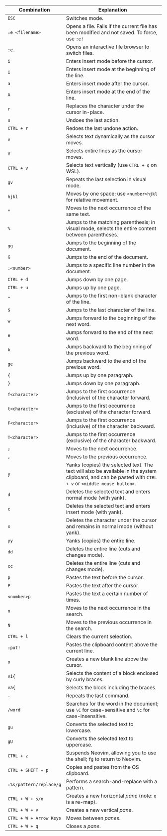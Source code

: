 | Combination                | Explanation                                                                                         |
|----------------------------|-----------------------------------------------------------------------------------------------------|
| `ESC`                       | Switches mode.                                                                                    |
| `:e <filename>`             | Opens a file. Fails if the current file has been modified and not saved. To force, use `:e!`       |
| `:e.`                       | Opens an interactive file browser to switch files.                                                 |
| `i`                        | Enters insert mode before the cursor.                                                               |
| `I`                        | Enters insert mode at the beginning of the line.                                                     |
| `a`                        | Enters insert mode after the cursor.                                                                |
| `A`                        | Enters insert mode at the end of the line.                                                           |
| `r`                        | Replaces the character under the cursor in-place.                                                   |
| `u`                        | Undoes the last action.                                                                            |
| `CTRL + r`                  | Redoes the last undone action.                                                                      |
| `v`                        | Selects text dynamically as the cursor moves.                                                       |
| `V`                        | Selects entire lines as the cursor moves.                                                           |
| `CTRL + v`                  | Selects text vertically (use `CTRL + q` on WSL).                                                    |
| `gv`                       | Repeats the last selection in visual mode.                                                           |
| `hjkl`                     | Moves by one space; use `<number>hjkl` for relative movement.                                           |
| `*`                        | Moves to the next occurrence of the same text.                                                       |
| `%`                        | Jumps to the matching parenthesis; in visual mode, selects the entire content between parentheses. |
| `gg`                       | Jumps to the beginning of the document.                                                             |
| `G`                        | Jumps to the end of the document.                                                                   |
| `:<number>`                | Jumps to a specific line number in the document.                                                    |
| `CTRL + d`                 | Jumps down by one page.                                                                            |
| `CTRL + u`                 | Jumps up by one page.                                                                              |
| `^`                        | Jumps to the first non-blank character of the line.                                                  |
| `$`                        | Jumps to the last character of the line.                                                            |
| `w`                        | Jumps forward to the beginning of the next word.                                                    |
| `e`                        | Jumps forward to the end of the next word.                                                          |
| `b`                        | Jumps backward to the beginning of the previous word.                                               |
| `ge`                       | Jumps backward to the end of the previous word.                                                     |
| `{`                        | Jumps up by one paragraph.                                                                         |
| `}`                        | Jumps down by one paragraph.                                                                       |
| `f<character>`              | Jumps to the first occurrence (inclusive) of the character forward.                                |
| `t<character>`              | Jumps to the first occurrence (exclusive) of the character forward.                                |
| `F<character>`              | Jumps to the first occurrence (inclusive) of the character backward.                               |
| `T<character>`              | Jumps to the first occurrence (exclusive) of the character backward.                               |
| `;`                        | Moves to the next occurrence.                                                                      |
| `,`                        | Moves to the previous occurrence.                                                                  |
| `y`                        | Yanks (copies) the selected text. The text will also be available in the system clipboard, and can be pasted with `CTRL + v` or `<middle mouse button>`. |
| `d`                        | Deletes the selected text and enters normal mode (with yank).                                        |
| `c`                        | Deletes the selected text and enters insert mode (with yank).                                        |
| `x`                        | Deletes the character under the cursor and remains in normal mode (without yank).                   |
| `yy`                       | Yanks (copies) the entire line.                                                                     |
| `dd`                       | Deletes the entire line (cuts and changes mode).                                                    |
| `cc`                       | Deletes the entire line (cuts and changes mode).                                                    |
| `p`                        | Pastes the text before the cursor.                                                                  |
| `P`                        | Pastes the text after the cursor.                                                                   |
| `<number>p`                | Pastes the text a certain number of times.                                                          |
| `n`                        | Moves to the next occurrence in the search.                                                         |
| `N`                        | Moves to the previous occurrence in the search.                                                     |
| `CTRL + l`                 | Clears the current selection.                                                                       |
| `:put!`                    | Pastes the clipboard content above the current line.                                                |
| `o`                        | Creates a new blank line above the cursor.                                                           |
| `vi{`                      | Selects the content of a block enclosed by curly braces.                                             |
| `va{`                      | Selects the block including the braces.                                                             |
| `.`                        | Repeats the last command.                                                                          |
| `/word`                    | Searches for the word in the document; use `\C` for case-sensitive and `\c` for case-insensitive.   |
| `gu`                       | Converts the selected text to lowercase.                                                             |
| `gU`                       | Converts the selected text to uppercase.                                                             |
| `CTRL + z`                 | Suspends Neovim, allowing you to use the shell; `fg` to return to Neovim.                           |
| `CTRL + SHIFT + p`         | Copies and pastes from the OS clipboard.                                                            |
| `:%s/pattern/replace/g`    | Performs a search-and-replace with a pattern.                                                        |
| `CTRL + W + s/o`           | Creates a new horizontal *pane* (note: `o` is a re-map).                                            |
| `CTRL + W + v`             | Creates a new vertical *pane*.                                                                      |
| `CTRL + W + Arrow Keys`    | Moves between *panes*.                                                                            |
| `CTRL + W + q`             | Closes a *pane*.                                                                                   |

